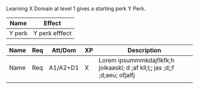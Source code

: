 Learning X Domain at level 1 gives a starting perk Y Perk.

| **Name** | **Effect**     |
| -------- | -------------- |
| Y perk   | Y perk efffect |

| **Name** | **Req** | Att/Dom  | **XP** | **Description**                                                              |
| -------- | ------- | -------- | ------ | ---------------------------------------------------------------------------- |
| Name     | Req     | A1/A2+D1 | X      | Lorem ipsummmkdajflkfk;h joikaaskl; d ;af kll;l;;  jas ;d;;f ;d;aeu; ofjalfj |
|          |         |          |        |                                                                              |

